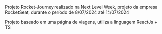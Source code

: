Projeto Rocket-Journey realizado na Next Level Week, projeto da empresa RocketSeat, durante o período de 8/07/2024 até 14/07/2024

Projeto baseado em uma página de viagens, utiliza a linguagem ReactJs + TS
